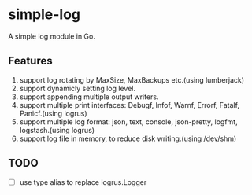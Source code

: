# simple-log

A simple log module in Go.

## Features

1. support log rotating by MaxSize, MaxBackups etc.(using lumberjack)
2. support dynamicly setting log level.
3. support appending multiple output writers.
4. support multiple print interfaces: Debugf, Infof, Warnf, Errorf, Fatalf, Panicf.(using logrus)
5. support multiple log format: json, text, console, json-pretty, logfmt, logstash.(using logrus)
6. support log file in memory, to reduce disk writing.(using /dev/shm)

## TODO

- [ ] use type alias to replace logrus.Logger